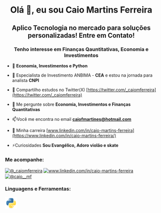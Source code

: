 <h1 align="center">Olá 👋, eu sou Caio Martins Ferreira</h1>
<h2 align="center"> Aplico Tecnologia no mercado para soluções personalizadas! Entre em Contato!
<h3 align="center">Tenho interesse em Finanças Qauntitativas, Economia e Investimentos</h3>


- 🌱 **Economia, Investimentos e Python**

- 🤝 Especialista de Investimento ANBIMA - **CEA** e estou na jornada para analista **CNPI**

- 📝 Compartilho estudos no Twitter(X) [https://twitter.com/_caiomferreira](https://twitter.com/_caiomferreira)

- 💬 Me pergunte sobre **Economia, Investimentos e Finanças Quantitativas**

- 📫Você me encontra no email **caiofmartines@hotmail.com**

- 📄 Minha carreira [www.linkedin.com/in/caio-martins-ferreira](https://www.linkedin.com/in/caio-martins-ferreira/)

- ⚡Curiosidades **Sou Evangélico, Adoro violão e skate**

<h3 align="left">Me acompanhe:</h3>
<p align="left">
<a href="https://twitter.com/@_caiomferreira" target="blank"><img align="center" src="https://raw.githubusercontent.com/rahuldkjain/github-profile-readme-generator/master/src/images/icons/Social/twitter.svg" alt="@_caiomferreira" height="30" width="40" /></a>
<a href="https://www.linkedin.com/in/caio-martins-ferreira/" target="blank"><img align="center" src="https://raw.githubusercontent.com/rahuldkjain/github-profile-readme-generator/master/src/images/icons/Social/linked-in-alt.svg" alt="www.linkedin.com/in/caio-martins-ferreira" height="30" width="40" /></a>
<a href="https://www.instagram.com/_caiomferreira/" target="blank"><img align="center" src="https://raw.githubusercontent.com/rahuldkjain/github-profile-readme-generator/master/src/images/icons/Social/instagram.svg" alt="@caio__mf" height="30" width="40" /></a>
</p>


<h3 align="left">Linguagens e Ferramentas:</h3>
<p align="left"> <a href="https://www.python.org" target="_blank" rel="noreferrer"> <img src="https://raw.githubusercontent.com/devicons/devicon/master/icons/python/python-original.svg" alt="python" width="40" height="40"/> </a> </p>


<!--
**caiomferreira/caiomferreira** is a ✨ _special_ ✨ repository because its `README.md` (this file) appears on your GitHub profile.

Here are some ideas to get you started:

- 🔭 I’m currently working on ...
- 🌱 I’m currently learning ...
- 👯 I’m looking to collaborate on ...
- 🤔 I’m looking for help with ...
- 💬 Ask me about ...
- 📫 How to reach me: ...
- 😄 Pronouns: ...
- ⚡ Fun fact: ...
-->
